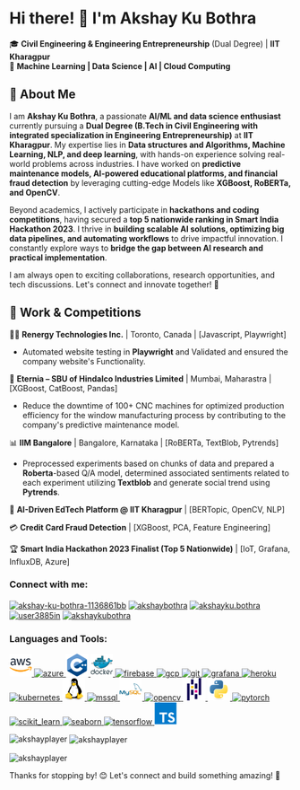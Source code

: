 # Hi there! 👋 I'm Akshay Ku Bothra  

🎓 **Civil Engineering & Engineering Entrepreneurship** (Dual Degree) | **IIT Kharagpur**  
📍 **Machine Learning | Data Science | AI | Cloud Computing**  

## 🚀 About Me  
I am **Akshay Ku Bothra**, a passionate **AI/ML and data science enthusiast** currently pursuing a **Dual Degree (B.Tech in Civil Engineering with integrated specialization in Engineering Entrepreneurship)** at **IIT Kharagpur**. My expertise lies in **Data structures and Algorithms, Machine Learning, NLP, and deep learning**, with hands-on experience solving real-world problems across industries. I have worked on **predictive maintenance models, AI-powered educational platforms, and financial fraud detection** by leveraging cutting-edge Models like **XGBoost, RoBERTa, and OpenCV**.  

Beyond academics, I actively participate in **hackathons and coding competitions**, having secured a **top 5 nationwide ranking in Smart India Hackathon 2023**. I thrive in **building scalable AI solutions, optimizing big data pipelines, and automating workflows** to drive impactful innovation. I constantly explore ways to **bridge the gap between AI research and practical implementation**.  

I am always open to exciting collaborations, research opportunities, and tech discussions. Let's connect and innovate together! 🚀   

## 💼 Work & Competitions 
👨‍💻 **Renergy Technologies Inc.** | Toronto, Canada | [Javascript, Playwright]
- Automated website testing in **Playwright** and Validated and ensured the company website's Functionality.
  
🚀 **Eternia – SBU of Hindalco Industries Limited** | Mumbai, Maharastra | [XGBoost, CatBoost, Pandas]  
- Reduce the downtime of 100+ CNC machines for optimized production efficiency for the window manufacturing process by contributing to the company's predictive maintenance model.

📊 **IIM Bangalore** | Bangalore, Karnataka | [RoBERTa, TextBlob, Pytrends]  
- Preprocessed experiments based on chunks of data and prepared a **Roberta**-based Q/A model, determined associated sentiments related to each experiment utilizing **Textblob** and generate social trend using **Pytrends**.
  
🤖 **AI-Driven EdTech Platform @ IIT Kharagpur** | [BERTopic, OpenCV, NLP]

💳 **Credit Card Fraud Detection** | [XGBoost, PCA, Feature Engineering]

🏆 **Smart India Hackathon 2023 Finalist (Top 5 Nationwide)** | [IoT, Grafana, InfluxDB, Azure]

<h3 align="left">Connect with me:</h3>
<p align="left">
<a href="https://linkedin.com/in/akshay-ku-bothra-1136861bb" target="blank"><img align="center" src="https://raw.githubusercontent.com/rahuldkjain/github-profile-readme-generator/master/src/images/icons/Social/linked-in-alt.svg" alt="akshay-ku-bothra-1136861bb" height="30" width="40" /></a>
<a href="https://kaggle.com/akshaybothra" target="blank"><img align="center" src="https://raw.githubusercontent.com/rahuldkjain/github-profile-readme-generator/master/src/images/icons/Social/kaggle.svg" alt="akshaybothra" height="30" width="40" /></a>
<a href="https://codeforces.com/profile/akshayku.bothra" target="blank"><img align="center" src="https://raw.githubusercontent.com/rahuldkjain/github-profile-readme-generator/master/src/images/icons/Social/codeforces.svg" alt="akshayku.bothra" height="30" width="40" /></a>
<a href="https://www.leetcode.com/user3885in" target="blank"><img align="center" src="https://raw.githubusercontent.com/rahuldkjain/github-profile-readme-generator/master/src/images/icons/Social/leet-code.svg" alt="user3885in" height="30" width="40" /></a>
<a href="https://auth.geeksforgeeks.org/user/akshaykubothra" target="blank"><img align="center" src="https://raw.githubusercontent.com/rahuldkjain/github-profile-readme-generator/master/src/images/icons/Social/geeks-for-geeks.svg" alt="akshaykubothra" height="30" width="40" /></a>
</p>

<h3 align="left">Languages and Tools:</h3>
<p align="left"> <a href="https://aws.amazon.com" target="_blank" rel="noreferrer"> <img src="https://raw.githubusercontent.com/devicons/devicon/master/icons/amazonwebservices/amazonwebservices-original-wordmark.svg" alt="aws" width="40" height="40"/> </a> <a href="https://azure.microsoft.com/en-in/" target="_blank" rel="noreferrer"> <img src="https://www.vectorlogo.zone/logos/microsoft_azure/microsoft_azure-icon.svg" alt="azure" width="40" height="40"/> </a> <a href="https://www.w3schools.com/cpp/" target="_blank" rel="noreferrer"> <img src="https://raw.githubusercontent.com/devicons/devicon/master/icons/cplusplus/cplusplus-original.svg" alt="cplusplus" width="40" height="40"/> </a> <a href="https://www.docker.com/" target="_blank" rel="noreferrer"> <img src="https://raw.githubusercontent.com/devicons/devicon/master/icons/docker/docker-original-wordmark.svg" alt="docker" width="40" height="40"/> </a> <a href="https://firebase.google.com/" target="_blank" rel="noreferrer"> <img src="https://www.vectorlogo.zone/logos/firebase/firebase-icon.svg" alt="firebase" width="40" height="40"/> </a> <a href="https://cloud.google.com" target="_blank" rel="noreferrer"> <img src="https://www.vectorlogo.zone/logos/google_cloud/google_cloud-icon.svg" alt="gcp" width="40" height="40"/> </a> <a href="https://git-scm.com/" target="_blank" rel="noreferrer"> <img src="https://www.vectorlogo.zone/logos/git-scm/git-scm-icon.svg" alt="git" width="40" height="40"/> </a> <a href="https://grafana.com" target="_blank" rel="noreferrer"> <img src="https://www.vectorlogo.zone/logos/grafana/grafana-icon.svg" alt="grafana" width="40" height="40"/> </a> <a href="https://heroku.com" target="_blank" rel="noreferrer"> <img src="https://www.vectorlogo.zone/logos/heroku/heroku-icon.svg" alt="heroku" width="40" height="40"/> </a> <a href="https://kubernetes.io" target="_blank" rel="noreferrer"> <img src="https://www.vectorlogo.zone/logos/kubernetes/kubernetes-icon.svg" alt="kubernetes" width="40" height="40"/> </a> <a href="https://www.linux.org/" target="_blank" rel="noreferrer"> <img src="https://raw.githubusercontent.com/devicons/devicon/master/icons/linux/linux-original.svg" alt="linux" width="40" height="40"/> </a> <a href="https://www.microsoft.com/en-us/sql-server" target="_blank" rel="noreferrer"> <img src="https://www.svgrepo.com/show/303229/microsoft-sql-server-logo.svg" alt="mssql" width="40" height="40"/> </a> <a href="https://www.mysql.com/" target="_blank" rel="noreferrer"> <img src="https://raw.githubusercontent.com/devicons/devicon/master/icons/mysql/mysql-original-wordmark.svg" alt="mysql" width="40" height="40"/> </a> <a href="https://opencv.org/" target="_blank" rel="noreferrer"> <img src="https://www.vectorlogo.zone/logos/opencv/opencv-icon.svg" alt="opencv" width="40" height="40"/> </a> <a href="https://pandas.pydata.org/" target="_blank" rel="noreferrer"> <img src="https://raw.githubusercontent.com/devicons/devicon/2ae2a900d2f041da66e950e4d48052658d850630/icons/pandas/pandas-original.svg" alt="pandas" width="40" height="40"/> </a> <a href="https://www.python.org" target="_blank" rel="noreferrer"> <img src="https://raw.githubusercontent.com/devicons/devicon/master/icons/python/python-original.svg" alt="python" width="40" height="40"/> </a> <a href="https://pytorch.org/" target="_blank" rel="noreferrer"> <img src="https://www.vectorlogo.zone/logos/pytorch/pytorch-icon.svg" alt="pytorch" width="40" height="40"/> </a> <a href="https://scikit-learn.org/" target="_blank" rel="noreferrer"> <img src="https://upload.wikimedia.org/wikipedia/commons/0/05/Scikit_learn_logo_small.svg" alt="scikit_learn" width="40" height="40"/> </a> <a href="https://seaborn.pydata.org/" target="_blank" rel="noreferrer"> <img src="https://seaborn.pydata.org/_images/logo-mark-lightbg.svg" alt="seaborn" width="40" height="40"/> </a> <a href="https://www.tensorflow.org" target="_blank" rel="noreferrer"> <img src="https://www.vectorlogo.zone/logos/tensorflow/tensorflow-icon.svg" alt="tensorflow" width="40" height="40"/> </a> <a href="https://www.typescriptlang.org/" target="_blank" rel="noreferrer"> <img src="https://raw.githubusercontent.com/devicons/devicon/master/icons/typescript/typescript-original.svg" alt="typescript" width="40" height="40"/> </a> </p>

<p><img align="left" src="https://github-readme-stats.vercel.app/api/top-langs?username=akshayplayer&show_icons=true&locale=en&layout=compact" alt="akshayplayer" /></p>

<p>&nbsp;<img align="center" src="https://github-readme-stats.vercel.app/api?username=akshayplayer&show_icons=true&locale=en" alt="akshayplayer" /></p>

<p><img align="center" src="https://github-readme-streak-stats.herokuapp.com/?user=akshayplayer&" alt="akshayplayer" /></p>Thanks for stopping by! 😊 Let's connect and build something amazing! 🚀

